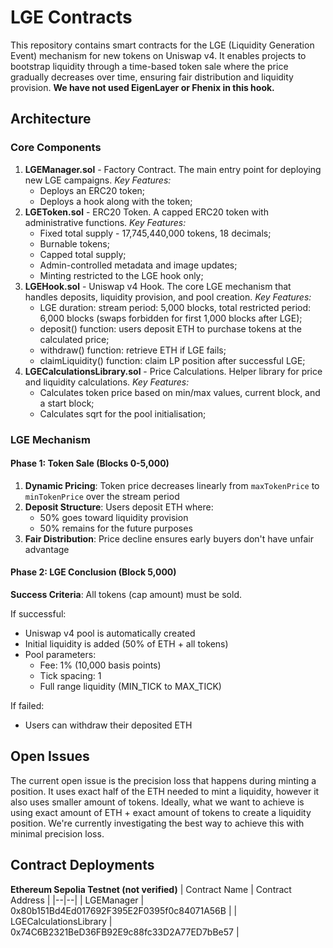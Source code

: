 
# LGE Contracts
This repository contains smart contracts for the LGE (Liquidity Generation Event) mechanism for new tokens on Uniswap v4. It enables projects to bootstrap liquidity through a time-based token sale where the price gradually decreases over time, ensuring fair distribution and liquidity provision.
**We have not used EigenLayer or Fhenix in this hook.**

## Architecture
### Core Components
1. **LGEManager.sol** - Factory Contract.
The main entry point for deploying new LGE campaigns.
*Key Features:*
	- Deploys an ERC20 token;
	- Deploys a hook along with the token;
2. **LGEToken.sol** - ERC20 Token.
A capped ERC20 token with administrative functions.
*Key Features:*
	- Fixed total supply - 17,745,440,000 tokens, 18 decimals;
	- Burnable tokens;
	- Capped total supply;
	- Admin-controlled metadata and image updates;
	- Minting restricted to the LGE hook only;
3. **LGEHook.sol** - Uniswap v4 Hook.
The core LGE mechanism that handles deposits, liquidity provision, and pool creation.
*Key Features:*
	- LGE duration: stream period: 5,000 blocks, total restricted period: 6,000 blocks (swaps forbidden for first 1,000 blocks after LGE);
	- deposit() function: users deposit ETH to purchase tokens at the calculated price;
	- withdraw() function: retrieve ETH if LGE fails;
	- claimLiquidity() function: claim LP position after successful LGE;
4. **LGECalculationsLibrary.sol** - Price Calculations.
Helper library for price and liquidity calculations.
*Key Features:*
	- Calculates token price based on min/max values, current block, and a start block;
	- Calculates sqrt for the pool initialisation;
### LGE Mechanism
#### Phase 1: Token Sale (Blocks 0-5,000)
1.  **Dynamic Pricing**: Token price decreases linearly from `maxTokenPrice` to `minTokenPrice` over the stream period
2.  **Deposit Structure**: Users deposit ETH where:
    -   50% goes toward liquidity provision
    -   50% remains for the future purposes
3.  **Fair Distribution**: Price decline ensures early buyers don't have unfair advantage
#### Phase 2: LGE Conclusion (Block 5,000)
**Success Criteria**: All tokens (cap amount) must be sold.

If successful:
-   Uniswap v4 pool is automatically created
-   Initial liquidity is added (50% of ETH + all tokens)
-   Pool parameters:
    -   Fee: 1% (10,000 basis points)
    -   Tick spacing: 1
    -   Full range liquidity (MIN_TICK to MAX_TICK)

If failed:
-   Users can withdraw their deposited ETH

## Open Issues
The current open issue is the precision loss that happens during minting a position. It uses exact half of the ETH needed to mint a liquidity, however it also uses smaller amount of tokens. Ideally, what we want to achieve is using exact amount of ETH + exact amount of tokens to create a liquidity position. We're currently investigating the best way to achieve this with minimal precision loss.
## Contract Deployments
**Ethereum Sepolia Testnet (not verified)**
| Contract Name | Contract Address |
|--|--|
| LGEManager | 0x80b151Bd4Ed017692F395E2F0395f0c84071A56B |
| LGECalculationsLibrary | 0x74C6B2321BeD36FB92E9c88fc33D2A77ED7bBe57 |
